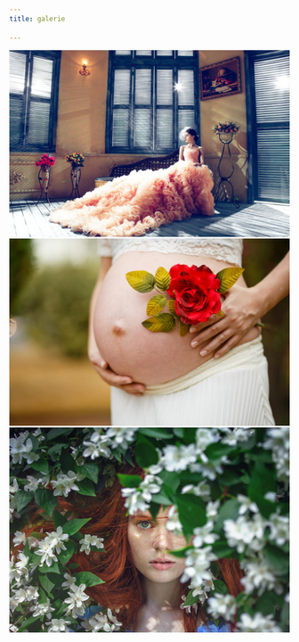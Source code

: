 ```yaml
---
title: galerie

---
```

![wedding](../photos/wedding004.jpg "wedding")![pregnancy](../photos/pregnancy001.jpg)![portrait](../photos/portrait001.jpg)